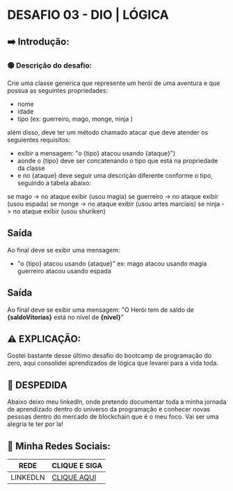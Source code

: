 # DESAFIO 03 - DIO | LÓGICA 

## ➡️ Introdução:

### 🟢 Descrição do desafio:
Crie uma classe generica que represente um herói de uma aventura e que possua as seguintes propriedades:

- nome
- idade
- tipo (ex: guerreiro, mago, monge, ninja )

além disso, deve ter um método chamado atacar que deve atender os seguientes requisitos:

- exibir a mensagem: "o {tipo} atacou usando {ataque}")
- aonde o {tipo} deve ser concatenando o tipo que está na propriedade da classe
- e no {ataque} deve seguir uma descrição diferente conforme o tipo, seguindo a tabela abaixo:

se mago -> no ataque exibir (usou magia)
se guerreiro -> no ataque exibir (usou espada)
se monge -> no ataque exibir (usou artes marciais)
se ninja -> no ataque exibir (usou shuriken)

## Saída

Ao final deve se exibir uma mensagem:

- "o {tipo} atacou usando {ataque}"
  ex: mago atacou usando magia
  guerreiro atacou usando espada

## Saída

Ao final deve se exibir uma mensagem:
"O Herói tem de saldo de **{saldoVitorias}** está no nível de **{nivel}**"

## ⚠️ EXPLICAÇÃO:

Gostei bastante desse último desafio do bootcamp de programação do zero, aqui consolidei aprendizados de lógica que levarei para a vida toda. 

## 👋 DESPEDIDA

Abaixo deixo meu linkedln, onde pretendo documentar toda a minha jornada de aprendizado dentro do universo da programação e conhecer novas pessoas dentro do mercado de blockchain que é o meu foco. Vai ser uma alegria te ter por la!

## 📲 Minha Redes Sociais:

| REDE | CLIQUE E SIGA |
|------|---------------|
| LINKEDLN | [CLIQUE AQUI](https://www.linkedin.com/in/lucasblocksec/) |

